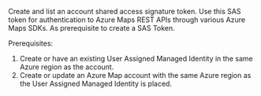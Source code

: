 Create and list an account shared access signature token. Use this SAS token for authentication to Azure Maps REST APIs through various Azure Maps SDKs. As prerequisite to create a SAS Token. 

Prerequisites:
1. Create or have an existing User Assigned Managed Identity in the same Azure region as the account. 
2. Create or update an Azure Map account with the same Azure region as the User Assigned Managed Identity is placed.